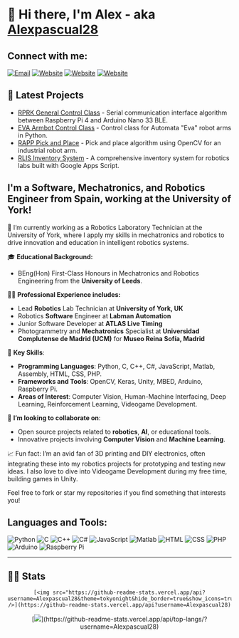# 👋 Hi there, I'm Alex - aka [Alexpascual28](https://github.com/Alexpascual28)

## Connect with me:

[![Email](https://img.shields.io/badge/Email-info%40alexrobotics.net-red)](mailto:info@alexrobotics.net)
[![Website](https://img.shields.io/badge/Website-www.alexrobotics.net-yellow)](alexrobotics.net)
[![Website](https://img.shields.io/badge/LinkedIn-linkedin.com/in/alexpascual28-blue)](https://www.linkedin.com/in/alexpascual28/)
[![Website](https://img.shields.io/badge/Twitter/X-twitter.com/Alexpascual28-green)](https://twitter.com/Alexpascual28)

## 📕 Latest Projects

- [RPRK General Control Class](https://github.com/Alexpascual28/rprk_general_control_class) - Serial communication interface algorithm between Raspberry Pi 4 and Arduino Nano 33 BLE.
- [EVA Armbot Control Class](https://github.com/Alexpascual28/eva_armbot_control_class) - Control class for Automata "Eva" robot arms in Python.
- [RAPP Pick and Place](https://github.com/Alexpascual28/rapp_pick_and_place) - Pick and place algorithm using OpenCV for an industrial robot arm.
- [RLIS Inventory System](https://github.com/Alexpascual28/rlis_inventory_system) - A comprehensive inventory system for robotics labs built with Google Apps Script.

## I'm a Software, Mechatronics, and Robotics Engineer from Spain, working at the University of York!

🔭 I’m currently working as a Robotics Laboratory Technician at the University of York, where I apply my skills in mechatronics and robotics to drive innovation and education in intelligent robotics systems.

🎓 **Educational Background:**

- BEng(Hon) First-Class Honours in Mechatronics and Robotics Engineering from the **University of Leeds**.

👨‍💻 **Professional Experience includes:**

- Lead **Robotics** Lab Technician at **University of York, UK**
- Robotics **Software** Engineer at **Labman Automation**
- Junior Software Developer at **ATLAS Live Timing**
- Photogrammetry and **Mechatronics** Specialist at **Universidad Complutense de Madrid (UCM)** for **Museo Reina Sofía, Madrid**

💼 **Key Skills**:

- **Programming Languages**: Python, C, C++, C#, JavaScript, Matlab, Assembly, HTML, CSS, PHP.
- **Frameworks and Tools**: OpenCV, Keras, Unity, MBED, Arduino, Raspberry Pi.
- **Areas of Interest**: Computer Vision, Human-Machine Interfacing, Deep Learning, Reinforcement Learning, Videogame Development.

👯 **I’m looking to collaborate on**:

- Open source projects related to **robotics**, **AI**, or educational tools.
- Innovative projects involving **Computer Vision** and **Machine Learning**.

📈 Fun fact: I’m an avid fan of 3D printing and DIY electronics, often integrating these into my robotics projects for prototyping and testing new ideas. I also love to dive into Videogame Development during my free time, building games in Unity.

Feel free to fork or star my repositories if you find something that interests you!

## Languages and Tools:

![Python](https://img.shields.io/badge/-Python-black?style=flat-square&logo=python)
![C](https://img.shields.io/badge/-C-black?style=flat-square&logo=c)
![C++](https://img.shields.io/badge/-C++-black?style=flat-square&logo=c%2B%2B)
![C#](https://img.shields.io/badge/-C%23-black?style=flat-square&logo=c-sharp)
![JavaScript](https://img.shields.io/badge/-JavaScript-black?style=flat-square&logo=javascript)
![Matlab](https://img.shields.io/badge/-Matlab-black?style=flat-square&logo=matlab)
![HTML](https://img.shields.io/badge/-HTML-black?style=flat-square&logo=html5)
![CSS](https://img.shields.io/badge/-CSS-black?style=flat-square&logo=css3)
![PHP](https://img.shields.io/badge/-PHP-black?style=flat-square&logo=php)
![Arduino](https://img.shields.io/badge/-Arduino-black?style=flat-square&logo=arduino)
![Raspberry Pi](https://img.shields.io/badge/-Raspberry%20Pi-black?style=flat-square&logo=raspberry-pi)

---

## 👨‍💻 Stats

<div align="center">
  
  <div class="d-flex align-items-center justify-content-center">
  
    [<img src="https://github-readme-stats.vercel.app/api?username=Alexpascual28&theme=tokyonight&hide_border=true&show_icons=true&hide_title=true" />](https://github-readme-stats.vercel.app/api?username=Alexpascual28)
  </div>
    [<img src="https://github-readme-stats.vercel.app/api/top-langs/?username=Alexpascual28&theme=tokyonight&hide_border=true&show_icons=true&hide_title=true" />](https://github-readme-stats.vercel.app/api/top-langs/?username=Alexpascual28)

</div>

<!---
Alexpascual28/Alexpascual28 is a ✨ special ✨ repository because its `README.md` (this file) appears on your GitHub profile.
You can click the Preview link to take a look at your changes.
--->
